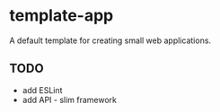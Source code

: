 # template-app
A default template for creating small web applications.

## TODO
- add ESLint
- add API - slim framework
